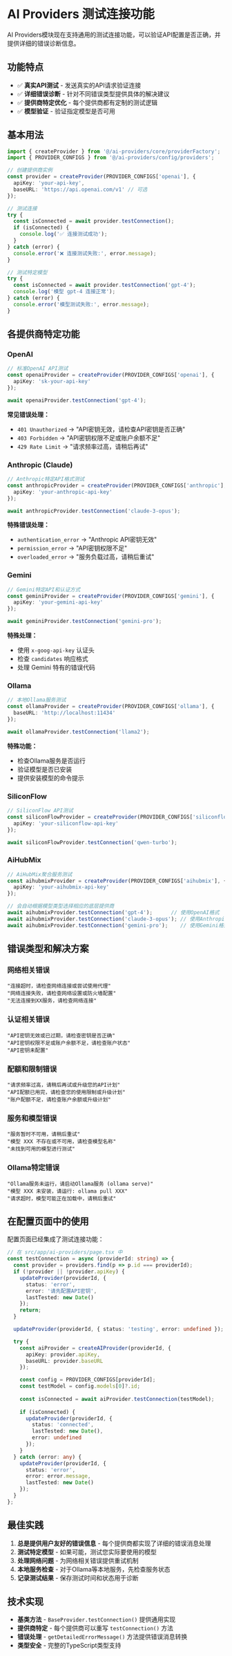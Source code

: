 # AI Providers 测试连接功能

AI Providers模块现在支持通用的测试连接功能，可以验证API配置是否正确，并提供详细的错误诊断信息。

## 功能特点

- ✅ **真实API测试** - 发送真实的API请求验证连接
- ✅ **详细错误诊断** - 针对不同错误类型提供具体的解决建议
- ✅ **提供商特定优化** - 每个提供商都有定制的测试逻辑
- ✅ **模型验证** - 验证指定模型是否可用

## 基本用法

```typescript
import { createProvider } from '@/ai-providers/core/providerFactory';
import { PROVIDER_CONFIGS } from '@/ai-providers/config/providers';

// 创建提供商实例
const provider = createProvider(PROVIDER_CONFIGS['openai'], {
  apiKey: 'your-api-key',
  baseURL: 'https://api.openai.com/v1' // 可选
});

// 测试连接
try {
  const isConnected = await provider.testConnection();
  if (isConnected) {
    console.log('✅ 连接测试成功');
  }
} catch (error) {
  console.error('❌ 连接测试失败:', error.message);
}

// 测试特定模型
try {
  const isConnected = await provider.testConnection('gpt-4');
  console.log('模型 gpt-4 连接正常');
} catch (error) {
  console.error('模型测试失败:', error.message);
}
```

## 各提供商特定功能

### OpenAI
```typescript
// 标准OpenAI API测试
const openaiProvider = createProvider(PROVIDER_CONFIGS['openai'], {
  apiKey: 'sk-your-api-key'
});

await openaiProvider.testConnection('gpt-4');
```

**常见错误处理：**
- `401 Unauthorized` → "API密钥无效，请检查API密钥是否正确"
- `403 Forbidden` → "API密钥权限不足或账户余额不足"
- `429 Rate Limit` → "请求频率过高，请稍后再试"

### Anthropic (Claude)
```typescript
// Anthropic特定API格式测试
const anthropicProvider = createProvider(PROVIDER_CONFIGS['anthropic'], {
  apiKey: 'your-anthropic-api-key'
});

await anthropicProvider.testConnection('claude-3-opus');
```

**特殊错误处理：**
- `authentication_error` → "Anthropic API密钥无效"
- `permission_error` → "API密钥权限不足"
- `overloaded_error` → "服务负载过高，请稍后重试"

### Gemini
```typescript
// Gemini特定API和认证方式
const geminiProvider = createProvider(PROVIDER_CONFIGS['gemini'], {
  apiKey: 'your-gemini-api-key'
});

await geminiProvider.testConnection('gemini-pro');
```

**特殊处理：**
- 使用 `x-goog-api-key` 认证头
- 检查 `candidates` 响应格式
- 处理 Gemini 特有的错误代码

### Ollama
```typescript
// 本地Ollama服务测试
const ollamaProvider = createProvider(PROVIDER_CONFIGS['ollama'], {
  baseURL: 'http://localhost:11434'
});

await ollamaProvider.testConnection('llama2');
```

**特殊功能：**
- 检查Ollama服务是否运行
- 验证模型是否已安装
- 提供安装模型的命令提示

### SiliconFlow
```typescript
// SiliconFlow API测试
const siliconFlowProvider = createProvider(PROVIDER_CONFIGS['siliconflow'], {
  apiKey: 'your-siliconflow-api-key'
});

await siliconFlowProvider.testConnection('qwen-turbo');
```

### AiHubMix
```typescript
// AiHubMix聚合服务测试
const aihubmixProvider = createProvider(PROVIDER_CONFIGS['aihubmix'], {
  apiKey: 'your-aihubmix-api-key'
});

// 会自动根据模型类型选择相应的底层提供商
await aihubmixProvider.testConnection('gpt-4');      // 使用OpenAI格式
await aihubmixProvider.testConnection('claude-3-opus'); // 使用Anthropic格式
await aihubmixProvider.testConnection('gemini-pro');    // 使用Gemini格式
```

## 错误类型和解决方案

### 网络相关错误
```
"连接超时，请检查网络连接或尝试使用代理"
"网络连接失败，请检查网络设置或防火墙配置"
"无法连接到XX服务，请检查网络连接"
```

### 认证相关错误
```
"API密钥无效或已过期，请检查密钥是否正确"
"API密钥权限不足或账户余额不足，请检查账户状态"
"API密钥未配置"
```

### 配额和限制错误
```
"请求频率过高，请稍后再试或升级您的API计划"
"API配额已用完，请检查您的使用限制或升级计划"
"账户配额不足，请检查账户余额或升级计划"
```

### 服务和模型错误
```
"服务暂时不可用，请稍后重试"
"模型 XXX 不存在或不可用，请检查模型名称"
"未找到可用的模型进行测试"
```

### Ollama特定错误
```
"Ollama服务未运行，请启动Ollama服务 (ollama serve)"
"模型 XXX 未安装，请运行: ollama pull XXX"
"请求超时，模型可能正在加载中，请稍后重试"
```

## 在配置页面中的使用

配置页面已经集成了测试连接功能：

```typescript
// 在 src/app/ai-providers/page.tsx 中
const testConnection = async (providerId: string) => {
  const provider = providers.find(p => p.id === providerId);
  if (!provider || !provider.apiKey) {
    updateProvider(providerId, { 
      status: 'error', 
      error: '请先配置API密钥',
      lastTested: new Date() 
    });
    return;
  }

  updateProvider(providerId, { status: 'testing', error: undefined });

  try {
    const aiProvider = createAIProvider(providerId, {
      apiKey: provider.apiKey,
      baseURL: provider.baseURL
    });

    const config = PROVIDER_CONFIGS[providerId];
    const testModel = config.models[0]?.id;
    
    const isConnected = await aiProvider.testConnection(testModel);
    
    if (isConnected) {
      updateProvider(providerId, { 
        status: 'connected', 
        lastTested: new Date(),
        error: undefined
      });
    }
  } catch (error: any) {
    updateProvider(providerId, { 
      status: 'error', 
      error: error.message,
      lastTested: new Date() 
    });
  }
};
```

## 最佳实践

1. **总是提供用户友好的错误信息** - 每个提供商都实现了详细的错误消息处理
2. **测试特定模型** - 如果可能，测试您实际要使用的模型
3. **处理网络问题** - 为网络相关错误提供重试机制
4. **本地服务检查** - 对于Ollama等本地服务，先检查服务状态
5. **记录测试结果** - 保存测试时间和状态用于诊断

## 技术实现

- **基类方法** - `BaseProvider.testConnection()` 提供通用实现
- **提供商特定** - 每个提供商可以重写 `testConnection()` 方法
- **错误处理** - `getDetailedErrorMessage()` 方法提供错误消息转换
- **类型安全** - 完整的TypeScript类型支持 